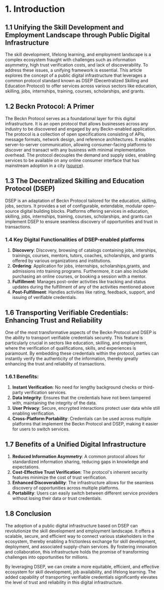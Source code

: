 # 1. Introduction

## 1.1 Unifying the Skill Development and Employment Landscape through Public Digital Infrastructure

The skill development, lifelong learning, and employment landscape is a complex ecosystem fraught with challenges such as information asymmetry, high trust verification costs, and lack of discoverability. To address these issues, a unifying framework is essential. This article explores the concept of a public digital infrastructure that leverages a common protocol standard known as DSEP (Decentralized Skilling and Education Protocol) to offer services across various sectors like education, skilling, jobs, internships, training, courses, scholarships, and grants.

## 1.2 Beckn Protocol: A Primer

The Beckn Protocol serves as a foundational layer for this digital infrastructure. It is an open protocol that allows businesses across any industry to be discovered and engaged by any Beckn-enabled application. The protocol is a collection of open specifications consisting of APIs, message formats, network design, and reference architectures. It enables server-to-server communication, allowing consumer-facing platforms to discover and transact with any business with minimal implementation overhead. The protocol decouples the demand and supply sides, enabling services to be available on any online consumer interface that has mainstream adoption in a city ([source](https://github.com/beckn/protocol-specifications)).

## 1.3 The Decentralized Skilling and Education Protocol (DSEP)

DSEP is an adaptation of Beckn Protocol tailored for the education, skilling, jobs, sectors. It provides a set of configurable, extendable, modular open-source digital building blocks. Platforms offering services in education, skilling, jobs, internships, training, courses, scholarships, and grants can implement DSEP to ensure seamless discovery of opportunities and trust in transactions.

### 1.4 Key Digital Functionalities of DSEP-enabled platforms

1. **Discovery**: Discovery, browsing of catalogs containing jobs, interships, trainings, courses, mentors, tutors, coaches, scholarships, and grants offered by various organizations and institutions. 
2. **Ordering**: Application for jobs, internships, scholarships,grants, and admissions into training programs. Furthermore, it can also include purchasing an online courses, or booking a session with a mentor.  
3. **Fulfillment**: Manages post-order activities like tracking and status updates during the fulfillment of any of the activities mentioned above
4. **Post-Fulfillment**: Handles activities like rating, feedback, support, and issuing of verifiable credentials.

## 1.6 Transporting Verifiable Credentials: Enhancing Trust and Reliability

One of the most transformative aspects of the Beckn Protocol and DSEP is the ability to transport verifiable credentials securely. This feature is particularly crucial in sectors like education, skilling, and employment, where the verification of qualifications, skills, and experiences is paramount. By embedding these credentials within the protocol, parties can instantly verify the authenticity of the information, thereby greatly enhancing the trust and reliability of transactions.

### 1.6.1 Benefits:

1. **Instant Verification**: No need for lengthy background checks or third-party verification services.
2. **Data Integrity**: Ensures that the credentials have not been tampered with, maintaining the integrity of the data.
3. **User Privacy**: Secure, encrypted interactions protect user data while still enabling verification.
4. **Cross-Platform Portability**: Credentials can be used across multiple platforms that implement the Beckn Protocol and DSEP, making it easier for users to switch services.

## 1.7 Benefits of a Unified Digital Infrastructure

1. **Reduced Information Asymmetry**: A common protocol allows for standardized information sharing, reducing gaps in knowledge and expectations.
2. **Cost-Effective Trust Verification**: The protocol's inherent security features minimize the cost of trust verification.
3. **Enhanced Discoverability**: The infrastructure allows for the seamless discovery of opportunities across multiple platforms.
4. **Portability**: Users can easily switch between different service providers without losing their data or trust credentials.

## 1.8 Conclusion

The adoption of a public digital infrastructure based on DSEP can revolutionize the skill development and employment landscape. It offers a scalable, secure, and efficient way to connect various stakeholders in the ecosystem, thereby enabling a frictionless exchange for skill development, deployment, and associated supply-chain services. By fostering innovation and collaboration, this infrastructure holds the promise of transforming challenges into opportunities for millions.

By leveraging DSEP, we can create a more equitable, efficient, and effective ecosystem for skill development, job availability, and lifelong learning. The added capability of transporting verifiable credentials significantly elevates the level of trust and reliability in this digital infrastructure.
